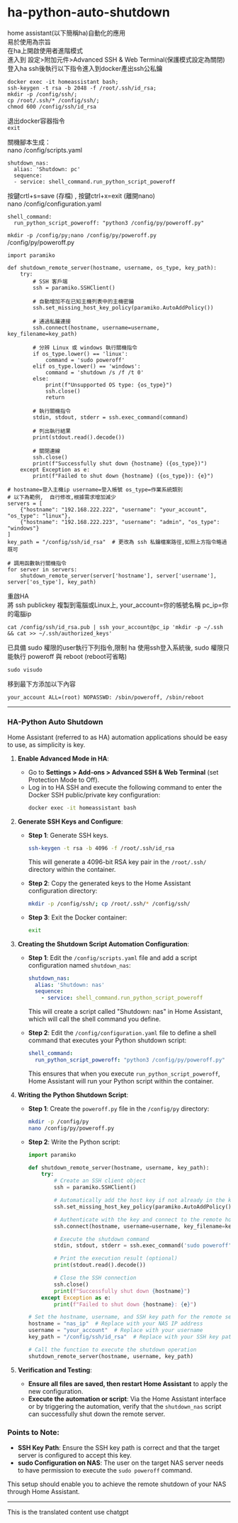 # ha-python-auto-shutdown
home assistant(以下簡稱ha)自動化的應用<br>
易於使用為宗旨<br>
在ha上開啟使用者進階模式<br>
進入到 設定>附加元件>Advanced SSH & Web Terminal(保護模式設定為關閉)<br>
登入ha ssh後執行以下指令進入到docker產出ssh公私鑰<br>
```
docker exec -it homeassistant bash;
ssh-keygen -t rsa -b 2048 -f /root/.ssh/id_rsa;
mkdir -p /config/ssh/;
cp /root/.ssh/* /config/ssh/;
chmod 600 /config/ssh/id_rsa
```
退出docker容器指令<br>
```exit```<br>

關機腳本生成：<br>
nano /config/scripts.yaml
```
shutdown_nas:
  alias: 'Shutdown: pc'
  sequence:
  - service: shell_command.run_python_script_poweroff
```
按鍵crtl+s=save (存檔) , 按鍵ctrl+x=exit (離開nano)</br>
nano /config/configuration.yaml
```
shell_command:
  run_python_script_poweroff: "python3 /config/py/poweroff.py"
```
```mkdir -p /config/py;nano /config/py/poweroff.py```</br>
/config/py/poweroff.py
```
import paramiko

def shutdown_remote_server(hostname, username, os_type, key_path):
    try:
        # SSH 客戶端
        ssh = paramiko.SSHClient()

        # 自動增加不在已知主機列表中的主機密鑰
        ssh.set_missing_host_key_policy(paramiko.AutoAddPolicy())

        # 通過私鑰連接
        ssh.connect(hostname, username=username, key_filename=key_path)

        # 分辨 Linux 或 windows 執行關機指令
        if os_type.lower() == 'linux':
            command = 'sudo poweroff'
        elif os_type.lower() == 'windows':
            command = 'shutdown /s /f /t 0'
        else:
            print(f"Unsupported OS type: {os_type}")
            ssh.close()
            return

        # 執行關機指令
        stdin, stdout, stderr = ssh.exec_command(command)

        # 列出執行結果
        print(stdout.read().decode())

        # 關閉連線
        ssh.close()
        print(f"Successfully shut down {hostname} ({os_type})")
    except Exception as e:
        print(f"Failed to shut down {hostname} ({os_type}): {e}")

# hostname=登入主機ip username=登入帳號 os_type=作業系統類別
# 以下為範例,  自行修改,根據需求增加減少
servers = [
    {"hostname": "192.168.222.222", "username": "your_account", "os_type": "linux"},
    {"hostname": "192.168.222.223", "username": "admin", "os_type": "windows"}
]
key_path = "/config/ssh/id_rsa"  # 更改為 ssh 私鑰檔案路徑,如照上方指令略過既可

# 調用函數執行關機指令
for server in servers:
    shutdown_remote_server(server['hostname'], server['username'], server['os_type'], key_path)

```
重啟HA</br>
將 ssh publickey 複製到電腦或Linux上, your_account=你的帳號名稱 pc_ip=你的電腦ip</br>
```
cat /config/ssh/id_rsa.pub | ssh your_account@pc_ip 'mkdir -p ~/.ssh && cat >> ~/.ssh/authorized_keys'
```
已具備 sudo 權限的user執行下列指令,限制 ha 使用ssh登入系統後, sudo 權限只能執行 poweroff 與 reboot (reboot可省略)
```
sudo visudo
```
移到最下方添加以下內容 
```
your_account ALL=(root) NOPASSWD: /sbin/poweroff, /sbin/reboot
```
---

### **HA-Python Auto Shutdown**

Home Assistant (referred to as HA) automation applications should be easy to use, as simplicity is key.

1. **Enable Advanced Mode in HA**:
   - Go to **Settings > Add-ons > Advanced SSH & Web Terminal** (set Protection Mode to Off).
   - Log in to HA SSH and execute the following command to enter the Docker SSH public/private key configuration:
     ```bash
     docker exec -it homeassistant bash
     ```

2. **Generate SSH Keys and Configure**:
   - **Step 1**: Generate SSH keys.
     ```bash
     ssh-keygen -t rsa -b 4096 -f /root/.ssh/id_rsa
     ```
     This will generate a 4096-bit RSA key pair in the `/root/.ssh/` directory within the container.

   - **Step 2**: Copy the generated keys to the Home Assistant configuration directory:
     ```bash
     mkdir -p /config/ssh/; cp /root/.ssh/* /config/ssh/
     ```

   - **Step 3**: Exit the Docker container:
     ```bash
     exit
     ```

3. **Creating the Shutdown Script Automation Configuration**:
   - **Step 1**: Edit the `/config/scripts.yaml` file and add a script configuration named `shutdown_nas`:
     ```yaml
     shutdown_nas:
       alias: 'Shutdown: nas'
       sequence:
         - service: shell_command.run_python_script_poweroff
     ```
     This will create a script called "Shutdown: nas" in Home Assistant, which will call the shell command you define.

   - **Step 2**: Edit the `/config/configuration.yaml` file to define a shell command that executes your Python shutdown script:
     ```yaml
     shell_command:
       run_python_script_poweroff: "python3 /config/py/poweroff.py"
     ```
     This ensures that when you execute `run_python_script_poweroff`, Home Assistant will run your Python script within the container.

4. **Writing the Python Shutdown Script**:
   - **Step 1**: Create the `poweroff.py` file in the `/config/py` directory:
     ```bash
     mkdir -p /config/py
     nano /config/py/poweroff.py
     ```

   - **Step 2**: Write the Python script:
     ```python
     import paramiko

     def shutdown_remote_server(hostname, username, key_path):
         try:
             # Create an SSH client object
             ssh = paramiko.SSHClient()

             # Automatically add the host key if not already in the known hosts list
             ssh.set_missing_host_key_policy(paramiko.AutoAddPolicy())

             # Authenticate with the key and connect to the remote host
             ssh.connect(hostname, username=username, key_filename=key_path)

             # Execute the shutdown command
             stdin, stdout, stderr = ssh.exec_command('sudo poweroff')

             # Print the execution result (optional)
             print(stdout.read().decode())

             # Close the SSH connection
             ssh.close()
             print(f"Successfully shut down {hostname}")
         except Exception as e:
             print(f"Failed to shut down {hostname}: {e}")

     # Set the hostname, username, and SSH key path for the remote server
     hostname = "nas_ip"  # Replace with your NAS IP address
     username = "your_account"  # Replace with your username
     key_path = "/config/ssh/id_rsa"  # Replace with your SSH key path

     # Call the function to execute the shutdown operation
     shutdown_remote_server(hostname, username, key_path)
     ```

5. **Verification and Testing**:
   - **Ensure all files are saved, then restart Home Assistant** to apply the new configuration.
   - **Execute the automation or script**: Via the Home Assistant interface or by triggering the automation, verify that the `shutdown_nas` script can successfully shut down the remote server.

### **Points to Note**:
- **SSH Key Path**: Ensure the SSH key path is correct and that the target server is configured to accept this key.
- **sudo Configuration on NAS**: The user on the target NAS server needs to have permission to execute the `sudo poweroff` command.

This setup should enable you to achieve the remote shutdown of your NAS through Home Assistant.

--- 

This is the translated content use chatgpt
